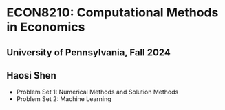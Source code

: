 # ECON8210: Computational Methods in Economics
## University of Pennsylvania, Fall 2024
## Haosi Shen

* Problem Set 1: Numerical Methods and Solution Methods
* Problem Set 2: Machine Learning